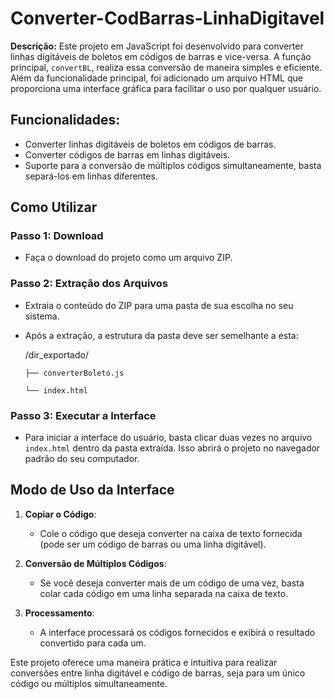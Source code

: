 # Converter-CodBarras-LinhaDigitavel

**Descrição:**
Este projeto em JavaScript foi desenvolvido para converter linhas digitáveis de boletos em códigos de barras e vice-versa. A função principal, `convertBL`, realiza essa conversão de maneira simples e eficiente. Além da funcionalidade principal, foi adicionado um arquivo HTML que proporciona uma interface gráfica para facilitar o uso por qualquer usuário.

## Funcionalidades:
- Converter linhas digitáveis de boletos em códigos de barras.
- Converter códigos de barras em linhas digitáveis.
- Suporte para a conversão de múltiplos códigos simultaneamente, basta separá-los em linhas diferentes.

## Como Utilizar

### Passo 1: Download
- Faça o download do projeto como um arquivo ZIP.

### Passo 2: Extração dos Arquivos
- Extraia o conteúdo do ZIP para uma pasta de sua escolha no seu sistema.
- Após a extração, a estrutura da pasta deve ser semelhante a esta:

  /dir_exportado/
  
      ├── converterBoleto.js
  
      └── index.html

### Passo 3: Executar a Interface
- Para iniciar a interface do usuário, basta clicar duas vezes no arquivo `index.html` dentro da pasta extraída. Isso abrirá o projeto no navegador padrão do seu computador.

## Modo de Uso da Interface

1. **Copiar o Código**:
   - Cole o código que deseja converter na caixa de texto fornecida (pode ser um código de barras ou uma linha digitável).

2. **Conversão de Múltiplos Códigos**:
   - Se você deseja converter mais de um código de uma vez, basta colar cada código em uma linha separada na caixa de texto.

3. **Processamento**:
   - A interface processará os códigos fornecidos e exibirá o resultado convertido para cada um.

Este projeto oferece uma maneira prática e intuitiva para realizar conversões entre linha digitável e código de barras, seja para um único código ou múltiplos simultaneamente.
